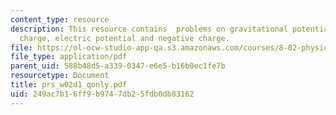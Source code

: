 ```yaml
---
content_type: resource
description: This resource contains  problems on gravitational potentials, positive
  charge, electric potential and negative charge.
file: https://ol-ocw-studio-app-qa.s3.amazonaws.com/courses/8-02-physics-ii-electricity-and-magnetism-spring-2007/249ac7b16ff9b9747db25fdb0db83162_prs_w02d1_qonly.pdf
file_type: application/pdf
parent_uid: 588b48d5-a339-0347-e6e5-b16b0ec1fe7b
resourcetype: Document
title: prs_w02d1_qonly.pdf
uid: 249ac7b1-6ff9-b974-7db2-5fdb0db83162
---
```


